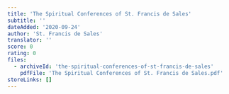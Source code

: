```yaml
---
title: 'The Spiritual Conferences of St. Francis de Sales'
subtitle: ''
dateAdded: '2020-09-24'
author: 'St. Francis de Sales'
translator: ''
score: 0
rating: 0
files:
  - archiveId: 'the-spiritual-conferences-of-st-francis-de-sales'
    pdfFile: 'The Spiritual Conferences of St. Francis de Sales.pdf'
storeLinks: []
---
```



